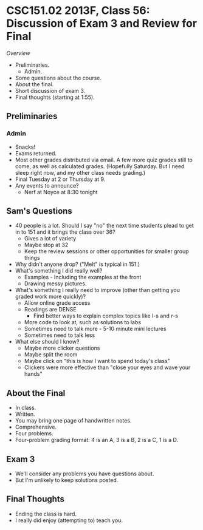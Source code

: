 CSC151.02 2013F, Class 56: Discussion of Exam 3 and Review for Final
====================================================================

_Overview_

* Preliminaries.
    * Admin.
* Some questions about the course.
* About the final.
* Short discussion of exam 3.
* Final thoughts (starting at 1:55).

Preliminaries
-------------

### Admin

* Snacks!
* Exams returned.
* Most other grades distributed via email.  A few more quiz grades still
  to come, as well as calculated grades.  (Hopefully Saturday.  But I
  need sleep right now, and my other class needs grading.)
* Final Tuesday at 2 or Thursday at 9.
* Any events to announce?
    * Nerf at Noyce at 8:30 tonight

Sam's Questions
---------------

* 40 people is a lot.  Should I say "no" the next time students plead 
  to get in to 151 and it brings the class over 36?
    * Gives a lot of variety
    * Maybe stop at 32
    * Keep the review sessions or other opportunities for smaller group things
* Why didn't anyone drop?  ("Melt" is typical in 151.)
* What's something I did really well?
    * Examples - Including the examples at the front
    * Drawing messy pictures.  
* What's something I really need to improve (other than getting you
  graded work more quickly)?
    * Allow online grade access
    * Readings are DENSE
        * Find better ways to explain complex topics like l-s and r-s
    * More code to look at, such as solutions to labs
    * Sometimes need to talk more - 5-10 minute mini lectures
    * Sometimes need to talk less
* What else should I know?
    * Maybe more clicker questions
    * Maybe split the room
    * Maybe click on "this is how I want to spend today's class"
    * Clickers were more effective than "close your eyes and wave your hands"

About the Final
---------------

* In class.
* Written.
* You may bring one page of handwritten notes.
* Comprehensive.
* Four problems.
* Four-problem grading format: 4 is an A, 3 is a B, 2 is a C, 1 is a D.

Exam 3
------

* We'll consider any problems you have questions about.  
* But I'm unlikely to keep solutions posted.

Final Thoughts
--------------

* Ending the class is hard.
* I really did enjoy (attempting to) teach you.
